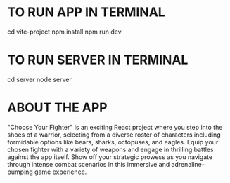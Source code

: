 # TO RUN APP IN TERMINAL
cd vite-project
npm install
npm run dev

# TO RUN SERVER IN TERMINAL
cd server
node server

# ABOUT THE APP
"Choose Your Fighter" is an exciting React project where you step into the shoes of a warrior, selecting from a diverse roster of characters including formidable options like bears, sharks, octopuses, and eagles. Equip your chosen fighter with a variety of weapons and engage in thrilling battles against the app itself. Show off your strategic prowess as you navigate through intense combat scenarios in this immersive and adrenaline-pumping game experience.
